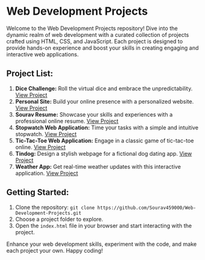 # Web Development Projects

Welcome to the Web Development Projects repository! Dive into the dynamic realm of web development with a curated collection of projects crafted using HTML, CSS, and JavaScript. Each project is designed to provide hands-on experience and boost your skills in creating engaging and interactive web applications.

## Project List:

1. **Dice Challenge:** Roll the virtual dice and embrace the unpredictability. [View Project](https://sourav459000.github.io/Web-Development-Projects/DiceChallenge/)
2. **Personal Site:** Build your online presence with a personalized website. [View Project](https://sourav459000.github.io/Web-Development-Projects/PersonalSite/)
3. **Sourav Resume:** Showcase your skills and experiences with a professional online resume. [View Project](https://sourav459000.github.io/Web-Development-Projects/SouravResume/)
4. **Stopwatch Web Application:** Time your tasks with a simple and intuitive stopwatch. [View Project](https://sourav459000.github.io/Web-Development-Projects/Stopwatch/)
5. **Tic-Tac-Toe Web Application:** Engage in a classic game of tic-tac-toe online. [View Project](https://sourav459000.github.io/Web-Development-Projects/TicTacToe/)
6. **Tindog:** Design a stylish webpage for a fictional dog dating app. [View Project](https://sourav459000.github.io/Web-Development-Projects/Tindog/)
7. **Weather App:** Get real-time weather updates with this interactive application. [View Project](https://sourav459000.github.io/Web-Development-Projects/WeatherApp/)

## Getting Started:

1. Clone the repository: `git clone https://github.com/Sourav459000/Web-Development-Projects.git`
2. Choose a project folder to explore.
3. Open the `index.html` file in your browser and start interacting with the project.

Enhance your web development skills, experiment with the code, and make each project your own. Happy coding!
